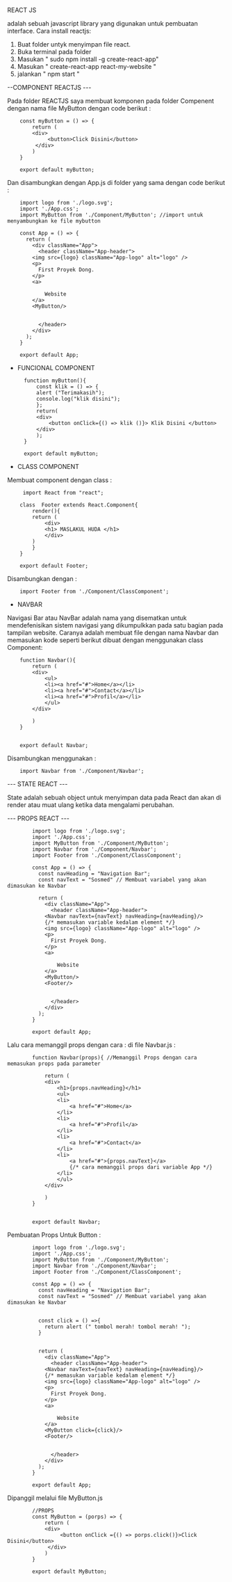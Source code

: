 REACT JS 

adalah sebuah javascript library yang digunakan untuk pembuatan interface.
Cara install reactjs:

1. Buat folder untyk menyimpan file react.
2. Buka terminal pada folder
3. Masukan " sudo npm install -g create-react-app"
4. Masukan " create-react-app react-my-website "
5. jalankan " npm start "



--COMPONENT REACTJS ---

Pada folder REACTJS saya membuat komponen pada folder Compenent dengan nama file MyButton dengan code berikut :

		const myButton = () => {
		    return (
			<div>
			     <button>Click Disini</button>
			 </div>
		    )
		}

		export default myButton;
		

Dan disambungkan dengan App.js di folder yang sama dengan code berikut :

		import logo from './logo.svg';
		import './App.css';
		import MyButton from './Component/MyButton'; //import untuk menyambungkan ke file mybutton

		const App = () => {
		  return (
		    <div className="App">
		      <header className="App-header">
			<img src={logo} className="App-logo" alt="logo" />
			<p>
			  First Proyek Dong.
			</p>
			<a>
			  
			    Website
			</a>
			<MyButton/>
		       
			
		      </header>
		    </div>
		  );
		}

		export default App;
		
* FUNCIONAL COMPONENT 


		function myButton(){
		    const klik = () => {
			alert ("Terimakasih");
			console.log("klik disini");
		    };
		    return(
			<div>
			    <button onClick={() => klik ()}> Klik Disini </button>
			</div>
		    );
		}

		export default myButton; 

* CLASS COMPONENT

 Membuat component dengan class :

		 import React from "react";

		class  Footer extends React.Component{
		    render(){
			return (
			    <div>
				<h1> MASLAKUL HUDA </h1>
			    </div>
			)
		    }
		}

		export default Footer;
		
Disambungkan dengan :

		import Footer from './Component/ClassComponent';




* NAVBAR

Navigasi Bar atau NavBar adalah nama yang disematkan untuk mendefenisikan sistem
navigasi yang dikumpulkkan pada satu bagian pada tampilan website. 
Caranya adalah membuat file dengan nama Navbar dan memasukan kode seperti berikut  dibuat dengan menggunakan class Component:

		function Navbar(){
		    return (
			<div>
			    <ul>
				<li><a href="#">Home</a></li>
				<li><a href="#">Contact</a></li>
				<li><a href="#">Profil</a></li>
			    </ul>
			</div>

			)
		}


		export default Navbar;


Disambungkan menggunakan :

		import Navbar from './Component/Navbar';
		
		
--- STATE REACT ---

State adalah sebuah object untuk menyimpan data pada React dan akan 
di render atau muat ulang ketika data mengalami perubahan.



--- PROPS REACT ---



			import logo from './logo.svg';
			import './App.css';
			import MyButton from './Component/MyButton';
			import Navbar from './Component/Navbar';
			import Footer from './Component/ClassComponent';

			const App = () => {
			  const navHeading = "Navigation Bar";
			  const navText = "Sosmed" // Membuat variabel yang akan dimasukan ke Navbar

			  return (
			    <div className="App">
			      <header className="App-header">
				<Navbar navText={navText} navHeading={navHeading}/> 
				{/* memasukan variable kedalam element */}
				<img src={logo} className="App-logo" alt="logo" />
				<p>
				  First Proyek Dong.
				</p>
				<a>
				  
				    Website
				</a>
				<MyButton/>
				<Footer/>
			       
				
			      </header>
			    </div>
			  );
			}

			export default App;
			
			
			
			
Lalu cara memanggil props dengan cara :
di file Navbar.js :

			function Navbar(props){ //Memanggil Props dengan cara memasukan props pada parameter
			   
			    return (
				<div>
				    <h1>{props.navHeading}</h1>
				    <ul>
					<li>
					    <a href="#">Home</a>
					</li>
					<li>
					    <a href="#">Profil</a>
					</li>
					<li>
					    <a href="#">Contact</a>
					</li>
					<li>
					    <a href="#">{props.navText}</a>
					    {/* cara memanggil props dari variable App */}
					</li>
				    </ul>
				</div>

				)
			}


			export default Navbar;


Pembuatan Props Untuk Button :

			import logo from './logo.svg';
			import './App.css';
			import MyButton from './Component/MyButton';
			import Navbar from './Component/Navbar';
			import Footer from './Component/ClassComponent';

			const App = () => {
			  const navHeading = "Navigation Bar";
			  const navText = "Sosmed" // Membuat variabel yang akan dimasukan ke Navbar


			  const click = () =>{
			    return alert (" tombol merah! tombol merah! ");
			  }


			  return (
			    <div className="App">
			      <header className="App-header">
				<Navbar navText={navText} navHeading={navHeading}/> 
				{/* memasukan variable kedalam element */}
				<img src={logo} className="App-logo" alt="logo" />
				<p>
				  First Proyek Dong.
				</p>
				<a>
				  
				    Website
				</a>
				<MyButton click={click}/>
				<Footer/>
			       
				
			      </header>
			    </div>
			  );
			}

			export default App;



Dipanggil melalui file MyButton.js

			//PROPS
			const MyButton = (porps) => {
			    return (
				<div>
				     <button onClick ={() => porps.click()}>Click Disini</button>
				 </div>
			    )
			}

			export default MyButton;
					

